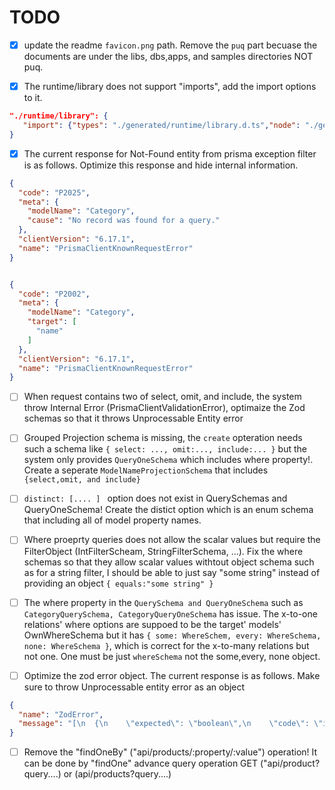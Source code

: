 # TODO 

- [x] update the readme `favicon.png` path. Remove the `puq` part becuase the documents are under the libs, dbs,apps, and samples directories NOT puq. 


- [x] The runtime/library does not support "imports", add the import options to it. 
````json
"./runtime/library": {
   "import": {"types": "./generated/runtime/library.d.ts","node": "./generated/runtime/library.js"}
}

````


- [x] The current response for Not-Found entity from prisma exception filter is as follows. Optimize this response and hide internal information. 
````json
{
  "code": "P2025",
  "meta": {
    "modelName": "Category",
    "cause": "No record was found for a query."
  },
  "clientVersion": "6.17.1",
  "name": "PrismaClientKnownRequestError"
}


{
  "code": "P2002",
  "meta": {
    "modelName": "Category",
    "target": [
      "name"
    ]
  },
  "clientVersion": "6.17.1",
  "name": "PrismaClientKnownRequestError"
}

````

- [ ] When request contains two of select, omit, and include, the system throw Internal Error (PrismaClientValidationError), optimaize the Zod schemas so that it throws Unprocessable Entity error

- [ ] Grouped Projection schema is missing, the `create` opteration needs such a schema like `{ select: ..., omit:..., include:... }` but the system only provides `QueryOneSchema` which includes where property!. Create a seperate `ModelNameProjectionSchema` that includes `{select,omit, and include}`

- [ ]  `distinct: [.... ] ` option does not exist in QuerySchemas and QueryOneSchema! Create the distict option which is an enum schema that including all of model property names.



- [ ] Where proeprty queries does not allow the scalar values but require the FilterObject (IntFilterScheam, StringFilterSchema, ...). Fix the where schemas so that they allow scalar values withtout object schema such as for a string filter, I should be able to just say "some string" instead of providing an object `{ equals:"some string" }`


- [ ] The where property in the `QuerySchema and QueryOneSchema` such as `CategoryQuerySchema, CategoryQueryOneSchema` has issue. The x-to-one relations' where options are suppoed to be the target' models' OwnWhereSchema but it has `{ some: WhereSchem, every: WhereSchema, none: WhereSchema }`, which is correct for the x-to-many relations but not one. One must be just `whereSchema` not the some,every, none object.




- [ ] Optimize the zod error object. The current response is as follows. Make sure to throw Unprocessable entity error as an object 

````json 
{
  "name": "ZodError",
  "message": "[\n  {\n    \"expected\": \"boolean\",\n    \"code\": \"invalid_type\",\n    \"path\": [\n      \"select\",\n      \"id\"\n    ],\n    \"message\": \"Invalid input: expected boolean, received number\"\n  }\n]"
}
````


- [ ] Remove the "findOneBy" ("api/products/:property/:value") operation! It can be done by "findOne" advance query operation GET ("api/product?query....) or (api/products?query....)




